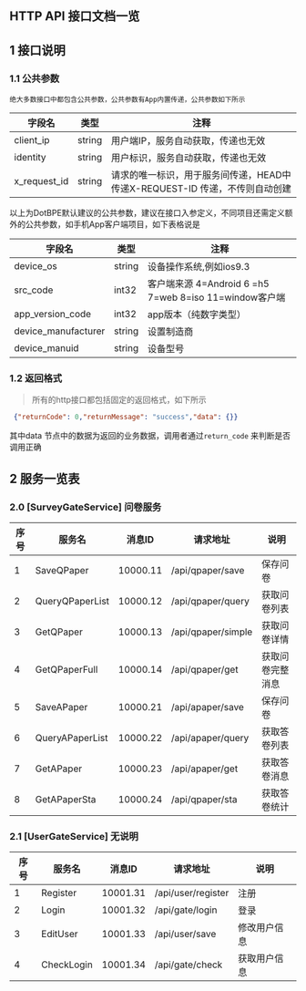 HTTP API 接口文档一览  
--------------------------  
## 1 接口说明  
### 1.1 公共参数  
	绝大多数接口中都包含公共参数，公共参数有App内置传递，公共参数如下所示 
|  字段名  |  类型  |  注释  |  
| ------------ | ------------ | ------------ |  
|  client_ip  |  string  |  用户端IP，服务自动获取，传递也无效   |  
|  identity  |  string  |  用户标识，服务自动获取，传递也无效  |  
|  x_request_id  |  string  |  请求的唯一标识，用于服务间传递，HEAD中传递X-REQUEST-ID 传递，不传则自动创建  |  


以上为DotBPE默认建议的公共参数，建议在接口入参定义，不同项目还需定义额外的公共参数，如手机App客户端项目，如下表格说是

|  字段名  |  类型  |  注释  |  
| ------------ | ------------ | ------------ |  
|  device_os  |  string  |  设备操作系统,例如ios9.3  |  
|  src_code  |  int32  |  客户端来源 4=Android 6 =h5 7=web 8=iso 11=window客户端  |  
|  app_version_code  |  int32  |  app版本（纯数字类型）  |  
|  device_manufacturer  |  string  |  设置制造商  |  
|  device_manuid  |  string  |  设备型号  |  
   


### 1.2 返回格式  
> 所有的http接口都包括固定的返回格式，如下所示 

```json
 {"returnCode": 0,"returnMessage": "success","data": {}} 
``` 

其中data 节点中的数据为返回的业务数据，调用者通过`return_code` 来判断是否调用正确 

##  2 服务一览表  


### 2.0 [SurveyGateService] 问卷服务
| 序号 |  服务名  |  消息ID  |  请求地址  |  说明  |  
| ------------| ------------ | ------------ | ------------ | ------------ |
| 1 | SaveQPaper |  10000.11  |  /api/qpaper/save  |  保存问卷  |
| 2 | QueryQPaperList |  10000.12  |  /api/qpaper/query  |  获取问卷列表  |
| 3 | GetQPaper |  10000.13  |  /api/qpaper/simple  |  获取问卷详情  |
| 4 | GetQPaperFull |  10000.14  |  /api/qpaper/get  |  获取问卷完整消息  |
| 5 | SaveAPaper |  10000.21  |  /api/apaper/save  |  保存问卷  |
| 6 | QueryAPaperList |  10000.22  |  /api/apaper/query  |  获取答卷列表  |
| 7 | GetAPaper |  10000.23  |  /api/apaper/get  |  获取答卷消息  |
| 8 | GetAPaperSta |  10000.24  |  /api/qpaper/sta  |  获取答卷统计  |

### 2.1 [UserGateService] 无说明
| 序号 |  服务名  |  消息ID  |  请求地址  |  说明  |  
| ------------| ------------ | ------------ | ------------ | ------------ |
| 1 | Register |  10001.31  |  /api/user/register  |  注册  |
| 2 | Login |  10001.32  |  /api/gate/login  |  登录  |
| 3 | EditUser |  10001.33  |  /api/user/save  |  修改用户信息  |
| 4 | CheckLogin |  10001.34  |  /api/gate/check  |  获取用户信息  |
